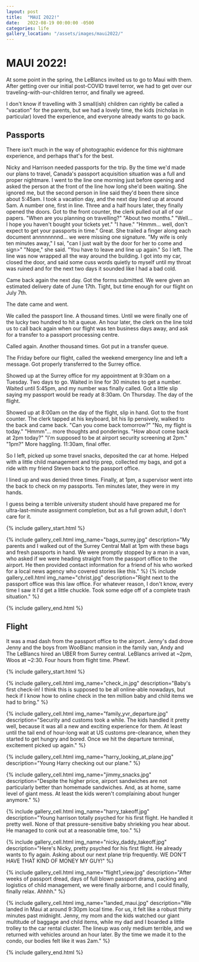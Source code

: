 ```yaml
---
layout: post
title:  "MAUI 2022!"
date:   2022-08-19 00:00:00 -0500
categories: life
gallery_location: "/assets/images/maui2022/" 
---
```


<style type="text/css">
.gallery_container {
  margin: auto;
  max-width: 1200px;
}

.responsive-image {
  max-width: 100%;
}

.gallery_gallery_cell img {
  display: block;
}


@media screen and (min-width: 600px) {
  .gallery_grid {
    display: flex;
    flex-wrap: wrap;
    flex-direction: row;
  }
  .gallery_cell {
    width: 50%;
  }
}

@media screen and (min-width: 1000px) {
  .gallery_cell {
    width: calc(100% / 3);
  }
}
</style>

# MAUI 2022!

At some point in the spring, the LeBlancs invited us to go to Maui with them.  After getting over our initial post-COVID travel terror, we had to get over our traveling-with-our-children terror, and finally we agreed.

I don't know if travelling with 3 small(ish) children can rightly be called a "vacation" for the parents, but we had a lovely time, the kids (nicholas in particular) loved the experience, and everyone already wants to go back.

## Passports
There isn't much in the way of photographic evidence for this nightmare experience, and perhaps that's for the best.

Nicky and Harrison needed passports for the trip. By the time we'd made our plans to travel, Canada's passport acquisition situation was a full and proper nightmare. I went to the line one morning just before opening and asked the person at the front of the line how long she'd been waiting.  She ignored me, but the second person in line said they'd been there since about 5:45am.  I took a vacation day, and the next day lined up at around 5am.  A number one, first in line.  Three and a half hours later, they finally opened the doors.  Got to the front counter, the clerk pulled out all of our papers.  "When are you planning on travelling?"  "About two months."  "Well... I hope you haven't bought your tickets yet."  "I have." "Hmmm... well, don't expect to get your passports in time."  Great.  She trailed a finger along each document annnnnnnnd... we were missing one signature.  "My wife is only ten minutes away," I sai, "can I just wait by the door for her to come and sign>"  "Nope," she said. "You have to leave and line up again." So I left.  The line was now wrapped all the way around the building.  I got into my car, closed the door, and said some cuss words quietly to myself until my throat was ruined and for the next two days it sounded like I had a bad cold.

Came back again the next day.  Got the forms submitted.  We were given an estimated delivery date of June 17th.  Tight, but time enough for our flight on July 7th.

The date came and went.  

We called the passport line.  A thousand times.  Until we were finally one of the lucky two hundred to hit a queue.  An hour later, the clerk on the line told us to call back again when our flight was ten business days away, and ask for a transfer to a passport processing centre.

Called again. Another thousand times. Got put in a transfer queue.

The Friday before our flight, called the weekend emergency line and left a message.  Got properly transferred to the Surrey office.

Showed up at the Surrey office for my appointment at 9:30am on a Tuesday.  Two days to go.  Waited in line for 30 minutes to get a number.  Waited until 5:45pm, and my number was finally called. Got a little slip saying my passport would be ready at 8:30am.  On Thursday.  The day of the flight.

Showed up at 8:00am on the day of the flight, slip in hand.  Got to the front counter. The clerk tapped at his keyboard, bit his lip pensively, walked to the back and came back.  "Can you come back tomorrow?"  "No, my flight is today."  "Hmmm"... more thoughts and ponderings.  "How about come back at 2pm today?"  "I'm supposed to be at airport security screening at 2pm."  "1pm?" More haggling. 11:30am, final offer.

So I left, picked up some travel snacks, deposited the car at home.  Helped with a little child management and trip prep, collected my bags, and got a ride with my friend Steven back to the passport office.

I lined up and was denied three times.  Finally, at 1pm, a supervisor went into the back to check on my passports. Ten minutes later, they were in my hands.

I guess being a terrible university student should have prepared me for ultra-last-minute assignment completion, but as a full grown adult, I don't care for it.


{% include gallery_start.html %}

{% include gallery_cell.html 
    img_name="bags_surrey.jpg" 
    description="My parents and I walked out of the Surrey Central Mall at 1pm with these bags and fresh passports in hand.  We were promptly stopped by a man in a van, who asked if we were heading straight from the passport office to the airport.  He then provided contact information for a friend of his who worked for a local news agency who covered stories like this." 
%}
{% include gallery_cell.html 
    img_name="christ.jpg" 
    description="Right next to the passport office was this law office.  For whatever reason, I don't know, every time I saw it I'd get a little chuckle.  Took some edge off of a complete trash situation." 
%}

{% include gallery_end.html %}

## Flight
It was a mad dash from the passport office to the airport. Jenny's dad drove Jenny and the boys from WooBlanc mansion in the family van, Andy and The LeBlancs hired an UBER from Surrey central.  LeBlancs arrived at ~2pm, Woos at ~2:30.  Four hours from flight time.  Phewf.

{% include gallery_start.html %}

{% include gallery_cell.html 
    img_name="check_in.jpg" 
    description="Baby's first check-in!  I think this is supposed to be all online-able nowadays, but heck if I know how to online check in the ten million baby and child items we had to bring." 
%}

{% include gallery_cell.html 
    img_name="family_yvr_departure.jpg" 
    description="Security and customs took a while. The kids handled it pretty well, because it was all a new and exciting experience for them.  At least until the tail end of hour-long wait at US customs pre-clearance, when they started to get hungry and bored. Once we hit the departure terminal, excitement picked up again." 
%}

{% include gallery_cell.html 
    img_name="harry_looking_at_plane.jpg" 
    description="Young Harry checking out our plane." 
%}

{% include gallery_cell.html 
    img_name="jimmy_snacks.jpg" 
    description="Despite the higher price, airport sandwiches are not particularly better than homemade sandwiches.  And, as at home, same level of giant mess.  At least the kids weren't complaining about hunger anymore." 
%}

{% include gallery_cell.html 
    img_name="harry_takeoff.jpg" 
    description="Young harrison totally psyched for his first flight.  He handled it pretty well.  None of that pressure-sensitive baby shrieking you hear about.  He managed to conk out at a reasonable time, too." 
%}

{% include gallery_cell.html 
    img_name="nicky_daddy_takeoff.jpg" 
    description="Here's Nicky, pretty psyched for his first flight.  He already wants to fly again.  Asking about our next plane trip frequently.  WE DON'T HAVE THAT KIND OF MONEY MY GUY!" 
%}

{% include gallery_cell.html 
    img_name="flight1_view.jpg" 
    description="After weeks of passport dread, days of full blown passport drama, packing and logistics of child management, we were finally airborne, and I could finally, finally relax.  Ahhhh." 
%}

{% include gallery_cell.html 
    img_name="landed_maui.jpg" 
    description="We landed in Maui at around 9:30pm local time.  For us, it felt like a robust thirty minutes past midnight.  Jenny, my mom and the kids watched our giant multitude of baggage and child items, while my dad and I boarded a little trolley to the car rental cluster. The lineup was only medium terrible, and we returned with vehicles around an hour later.  By the time we made it to the condo, our bodies felt like it was 2am." 
%}


{% include gallery_end.html %}